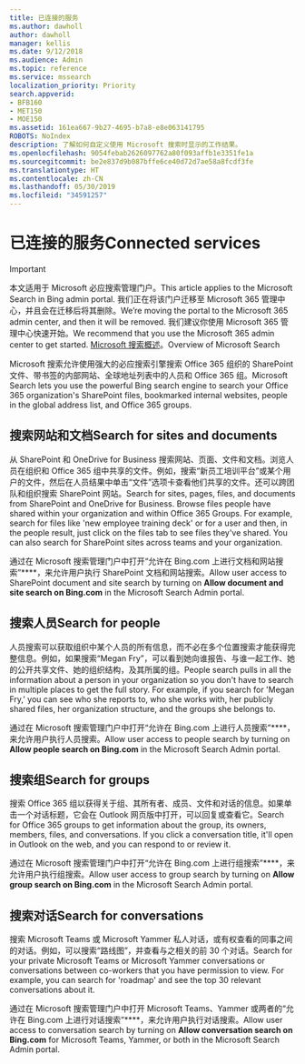 ```yaml
---
title: 已连接的服务
ms.author: dawholl
author: dawholl
manager: kellis
ms.date: 9/12/2018
ms.audience: Admin
ms.topic: reference
ms.service: mssearch
localization_priority: Priority
search.appverid:
- BFB160
- MET150
- MOE150
ms.assetid: 161ea667-9b27-4695-b7a8-e8e063141795
ROBOTS: NoIndex
description: 了解如何自定义使用 Microsoft 搜索时显示的工作结果。
ms.openlocfilehash: 9054febab2626097762a80f093affb1e3351fe1a
ms.sourcegitcommit: be2e837d9b087bffe6ce40d72d7ae58a8fcdf3fe
ms.translationtype: HT
ms.contentlocale: zh-CN
ms.lasthandoff: 05/30/2019
ms.locfileid: "34591257"
---
```

# <a name="connected-services"></a><span data-ttu-id="2b38f-103">已连接的服务</span><span class="sxs-lookup"><span data-stu-id="2b38f-103">Connected services</span></span>

> [!IMPORTANT]
> <span data-ttu-id="2b38f-104">本文适用于 Microsoft 必应搜索管理门户。</span><span class="sxs-lookup"><span data-stu-id="2b38f-104">This article applies to the Microsoft Search in Bing admin portal.</span></span> <span data-ttu-id="2b38f-105">我们正在将该门户迁移至 Microsoft 365 管理中心，并且会在迁移后将其删除。</span><span class="sxs-lookup"><span data-stu-id="2b38f-105">We’re moving the portal to the Microsoft 365 admin center, and then it will be removed.</span></span> <span data-ttu-id="2b38f-106">我们建议你使用 Microsoft 365 管理中心快速开始。</span><span class="sxs-lookup"><span data-stu-id="2b38f-106">We recommend that you use the Microsoft 365 admin center to get started.</span></span> <span data-ttu-id="2b38f-107">[Microsoft 搜索概述](overview-microsoft-search.md)。</span><span class="sxs-lookup"><span data-stu-id="2b38f-107">Overview of Microsoft Search</span></span>
     
     
<span data-ttu-id="2b38f-108">Microsoft 搜索允许使用强大的必应搜索引擎搜索 Office 365 组织的 SharePoint 文件、带书签的内部网站、全球地址列表中的人员和 Office 365 组。</span><span class="sxs-lookup"><span data-stu-id="2b38f-108">Microsoft Search lets you use the powerful Bing search engine to search your Office 365 organization's SharePoint files, bookmarked internal websites, people in the global address list, and Office 365 groups.</span></span>
  
## <a name="search-for-sites-and-documents"></a><span data-ttu-id="2b38f-109">搜索网站和文档</span><span class="sxs-lookup"><span data-stu-id="2b38f-109">Search for sites and documents</span></span>

<span data-ttu-id="2b38f-p102">从 SharePoint 和 OneDrive for Business 搜索网站、页面、文件和文档。浏览人员在组织和 Office 365 组中共享的文件。例如，搜索“新员工培训平台”或某个用户的文件，然后在人员结果中单击“文件”选项卡查看他们共享的文件。还可以跨团队和组织搜索 SharePoint 网站。</span><span class="sxs-lookup"><span data-stu-id="2b38f-p102">Search for sites, pages, files, and documents from SharePoint and OneDrive for Business. Browse files people have shared within your organization and within Office 365 Groups. For example, search for files like 'new employee training deck' or for a user and then, in the people result, just click on the files tab to see files they've shared. You can also search for SharePoint sites across teams and your organization.</span></span>
  
<span data-ttu-id="2b38f-114">通过在 Microsoft 搜索管理门户中打开“允许在 Bing.com 上进行文档和网站搜索”\*\*\*\*，来允许用户执行 SharePoint 文档和网站搜索。</span><span class="sxs-lookup"><span data-stu-id="2b38f-114">Allow user access to SharePoint document and site search by turning on **Allow document and site search on Bing.com** in the Microsoft Search Admin portal.</span></span> 
  
## <a name="search-for-people"></a><span data-ttu-id="2b38f-115">搜索人员</span><span class="sxs-lookup"><span data-stu-id="2b38f-115">Search for people</span></span>

<span data-ttu-id="2b38f-p103">人员搜索可以获取组织中某个人员的所有信息，而不必在多个位置搜索才能获得完整信息。例如，如果搜索“Megan Fry”，可以看到她向谁报告、与谁一起工作、她的公开共享文件、她的组织结构，及其所属的组。</span><span class="sxs-lookup"><span data-stu-id="2b38f-p103">People search pulls in all the information about a person in your organization so you don't have to search in multiple places to get the full story. For example, if you search for 'Megan Fry,' you can see who she reports to, who she works with, her publicly shared files, her organization structure, and the groups she belongs to.</span></span>
  
<span data-ttu-id="2b38f-118">通过在 Microsoft 搜索管理门户中打开“允许在 Bing.com 上进行人员搜索”\*\*\*\*，来允许用户执行人员搜索。</span><span class="sxs-lookup"><span data-stu-id="2b38f-118">Allow user access to people search by turning on **Allow people search on Bing.com** in the Microsoft Search Admin portal.</span></span> 
  
## <a name="search-for-groups"></a><span data-ttu-id="2b38f-119">搜索组</span><span class="sxs-lookup"><span data-stu-id="2b38f-119">Search for groups</span></span>

<span data-ttu-id="2b38f-p104">搜索 Office 365 组以获得关于组、其所有者、成员、文件和对话的信息。如果单击一个对话标题，它会在 Outlook 网页版中打开，可以回复或查看它。</span><span class="sxs-lookup"><span data-stu-id="2b38f-p104">Search for Office 365 groups to get information about the group, its owners, members, files, and conversations. If you click a conversation title, it'll open in Outlook on the web, and you can respond to or review it.</span></span>
  
<span data-ttu-id="2b38f-122">通过在 Microsoft 搜索管理门户中打开“允许在 Bing.com 上进行组搜索”\*\*\*\*，来允许用户执行组搜索。</span><span class="sxs-lookup"><span data-stu-id="2b38f-122">Allow user access to group search by turning on **Allow group search on Bing.com** in the Microsoft Search Admin portal.</span></span> 
  
## <a name="search-for-conversations"></a><span data-ttu-id="2b38f-123">搜索对话</span><span class="sxs-lookup"><span data-stu-id="2b38f-123">Search for conversations</span></span>

<span data-ttu-id="2b38f-p105">搜索 Microsoft Teams 或 Microsoft Yammer 私人对话，或有权查看的同事之间的对话。例如，可以搜索“路线图”，并查看与之相关的前 30 个对话。</span><span class="sxs-lookup"><span data-stu-id="2b38f-p105">Search for your private Microsoft Teams or Microsoft Yammer conversations or conversations between co-workers that you have permission to view. For example, you can search for 'roadmap' and see the top 30 relevant conversations about it.</span></span>
  
<span data-ttu-id="2b38f-126">通过在 Microsoft 搜索管理门户中打开 Microsoft Teams、Yammer 或两者的“允许在 Bing.com 上进行对话搜索”\*\*\*\*，来允许用户执行对话搜索。</span><span class="sxs-lookup"><span data-stu-id="2b38f-126">Allow user access to conversation search by turning on **Allow conversation search on Bing.com** for Microsoft Teams, Yammer, or both in the Microsoft Search Admin portal.</span></span> 

  

